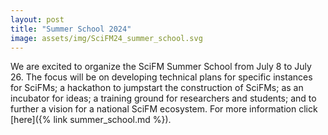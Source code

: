 ```yaml
---
layout: post
title: "Summer School 2024"
image: assets/img/SciFM24_summer_school.svg
---
```

We are excited to organize the SciFM Summer School from July 8 to July 26. The focus will be on developing technical plans for specific instances for SciFMs; a hackathon to jumpstart the construction of SciFMs; as an incubator for ideas; a training ground for researchers and students; and to further a vision for a national SciFM ecosystem. For more information click [here]({% link summer_school.md %}).